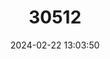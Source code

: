 ---
title: "30512"
category: "Ixora pudica"
draft: false
date: 2024-02-22 13:03:50
languages:
  Creoles and pidgins, French-based (Other): ["Ikzora Blan"]
---